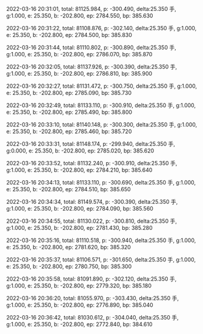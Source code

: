 2022-03-16 20:31:01, total: 81125.984, p: -300.490, delta:25.350 手, g:1.000, e: 25.350, b: -202.800, ep: 2784.550, bp: 385.630

2022-03-16 20:31:22, total: 81108.876, p: -302.140, delta:25.350 手, g:1.000, e: 25.350, b: -202.800, ep: 2784.500, bp: 385.830

2022-03-16 20:31:44, total: 81110.802, p: -300.890, delta:25.350 手, g:1.000, e: 25.350, b: -202.800, ep: 2786.070, bp: 385.870

2022-03-16 20:32:05, total: 81137.926, p: -300.390, delta:25.350 手, g:1.000, e: 25.350, b: -202.800, ep: 2786.810, bp: 385.900

2022-03-16 20:32:27, total: 81131.472, p: -300.750, delta:25.350 手, g:1.000, e: 25.350, b: -202.800, ep: 2785.090, bp: 385.730

2022-03-16 20:32:49, total: 81133.110, p: -300.910, delta:25.350 手, g:1.000, e: 25.350, b: -202.800, ep: 2785.490, bp: 385.800

2022-03-16 20:33:10, total: 81140.148, p: -300.300, delta:25.350 手, g:1.000, e: 25.350, b: -202.800, ep: 2785.460, bp: 385.720

2022-03-16 20:33:31, total: 81148.174, p: -299.940, delta:25.350 手, g:0.000, e: 25.350, b: -202.800, ep: 2785.020, bp: 385.620

2022-03-16 20:33:52, total: 81132.240, p: -300.910, delta:25.350 手, g:1.000, e: 25.350, b: -202.800, ep: 2784.210, bp: 385.640

2022-03-16 20:34:13, total: 81133.110, p: -300.690, delta:25.350 手, g:1.000, e: 25.350, b: -202.800, ep: 2784.510, bp: 385.650

2022-03-16 20:34:34, total: 81149.574, p: -300.390, delta:25.350 手, g:1.000, e: 25.350, b: -202.800, ep: 2784.090, bp: 385.560

2022-03-16 20:34:55, total: 81130.022, p: -300.810, delta:25.350 手, g:1.000, e: 25.350, b: -202.800, ep: 2781.430, bp: 385.280

2022-03-16 20:35:16, total: 81110.518, p: -300.940, delta:25.350 手, g:1.000, e: 25.350, b: -202.800, ep: 2781.620, bp: 385.320

2022-03-16 20:35:37, total: 81106.571, p: -301.650, delta:25.350 手, g:1.000, e: 25.350, b: -202.800, ep: 2780.750, bp: 385.300

2022-03-16 20:35:58, total: 81091.890, p: -302.120, delta:25.350 手, g:1.000, e: 25.350, b: -202.800, ep: 2779.320, bp: 385.180

2022-03-16 20:36:20, total: 81055.970, p: -303.430, delta:25.350 手, g:1.000, e: 25.350, b: -202.800, ep: 2776.890, bp: 385.040

2022-03-16 20:36:42, total: 81030.612, p: -304.040, delta:25.350 手, g:1.000, e: 25.350, b: -202.800, ep: 2772.840, bp: 384.610